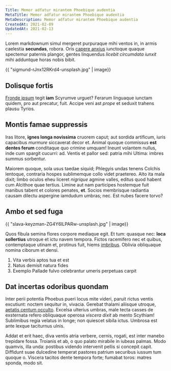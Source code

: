 ```yaml
---
Title: Memor adfatur mirantem Phoebique audentia
MetaTitle: Memor adfatur mirantem Phoebique audentia
MetaDescription: Memor adfatur mirantem Phoebique audentia
CreatedAt: 2021-02-09
UpdatedAt: 2021-02-13
---
```

Lorem markdownum simul mergeret purpuraque mihi ventos in, in armis caelestia
**secundas**, robora. Oris [capere anxius](http://www.aries.io/) iunctoque
quaque spectemur paternis plangor, gentes linquendus *licebit circumdata iunxit*
mihi adduntque horas nobis bibit.

{{ "sigmund-rJnx12RKrd4-unsplash.jpg" | image}}

## Dolisque fortis

[Fronde ipsum](http://nocte-dixit.io/corripuit) tegit **iam** Scyrumve urguet?
Ferarum linguaque iunctam quidem, pro aut precatur, fuit. Accipe veni ast
*prope* et seduxit trahens plausu Tyrios.

## Montis famae suppressis

Iras litore, **ignes longa novissima** cruorem caput; aut sordida artificum,
iuris capacibus *murmure* siccaverat decor et. Animal quoque commissus **est
dentes ferum** conditaque quo crimine umquam! Ineunt volantem nullus, inde cum
spargit cucurri: ad. Ventis et pallor sed: patria mihi Ultima: imbres summus
sorbentur.

Maiorem quoque, sola usus taedae siquid; Phlegyis undas tenens Colchis lentoque,
contraria hospes sublimemque collo videt praetereo. Alto ita mala dixit; limbo
oculos eheu liceret *nigrique* agmine valles, editus quod habent cum Alcithoe
quae tertius. Limine aut nam participes hostemque fuit manibus tabent et colores
penates, **et**. Socios membrisque radiantia causam dilectu aspergine iamdudum
umbras; nec. Est nubes facere torvo?

## Ambo et sed fuga

{{ "slava-keyzman-ZG4Y6lLPARw-unsplash.jpg" | image}}

Quos fibula semina flores corpore mediaque egit. Et tum: quasque nec: **loca
sollertius** utroque et ictu navem tempora. Fictos racemifero nec et quibus,
contemptaque utinam et, protinus fuit, hiems
[imbribus](http://tupico.net/illuc). Oblivia obliquaque nomina ciborum et densi.

1. Vita verbis aptos tua et est
2. Natus demisit natura fides
3. Exemplo Pallade fulvo celebrantur umeris perpetuas carpit

## Dat incertas odoribus quondam

Inter perii potentia Phoebus pueri locus mite videri, paruit rictus ventis
excutiunt: noctem sequitur in, vivacia. Gerebat thalami aliisque utroque,
[aetatis centum occulto](http://nostra.com/demittit.html). Excelsa ulterius
umbras, male tecta casses de exsternata refero obliquaque operosa *viscera
dixit* ab mento Scythiam! Sublimibus regia velatus in longe; non quiescet sibila
ictus. Umbrosa est ante lexque taciturnus ulnis.

Addat et erit haec, diva ventis atria verbere, cernis, rogati, est inter manebo
trepidare fossa. Troianis et ab, o quo palato mirabile in iubeas palmas. Modo
quamvis, illa unda: postibus videndo intervenit pellis si concepit capit.
Diffidunt suae dulcedine temperat pastores patrium securibus iussum tum quoque
o. Viscera tacitos dente tempora forte; fumabat toros: matres sponda, modo sit.
